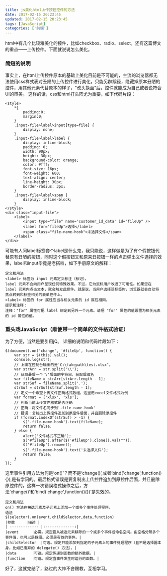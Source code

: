 ```yaml
---
title: js美化html上传按钮控件的方法
date: 2017-02-15 20:23:45
updated: 2017-02-15 20:23:45
tags: [JavaScript]
categories: ['前端']
---
```

html中有几个比较难美化的控件，比如checkbox、radio、select，还有这篇博文的重点——上传控件。下面就说说怎么美化。
<!--more-->
### 简短的说明
事实上，在html上传控件原本的基础上美化目前是不可能的，主流的浏览器都无法使用css样式表对丑陋的上传控件进行美化，只能另辟蹊径，隐藏掉原本丑陋的控件，用其他元素代替原本的样子，"改头换面"后，控件就能成为自己或者说符合UI的审美。
这样的话，css和html打头阵尤为重要，如下代码片段：
```
<style>
	*{
		padding:0;
		margin:0;
	}
	.input-file>label>input[type=file] {
	    display: none;
	}
	.input-file>label>label {
		display: inline-block;
    	padding: 0;
	    width: 90px;
	    height: 30px;
	    background-color: orange;
	    color: #fff;
	    font-size: 16px;
	    font-weight: 600;
	    text-align: center;
	    line-height: 30px;
	    border-radius: 3px;
	}
	.input-file>label>span {
	    display: inline-block;
	}
</style>
<div class="input-file">
	<label>
        <input type="file" name='customer_id_data' id="fileUp" />
        <label for="fileUp">选择</label>
        <span class="file-name-hook">未选择文件</span>
    </label>
</div>
```
可能有人问label标签套个label是什么鬼，我只能说，这样做是为了有个假按钮代替原有丑陋的按钮，同时这个假按钮又和原来丑按钮一样的点击弹出文件选择的效果，label和input毕竟是老搭档，如下手册原文的解释：
```
定义和用法
<label> 标签为 input 元素定义标注（标记）。
label 元素不会向用户呈现任何特殊效果。不过，它为鼠标用户改进了可用性。如果您在 label 元素内点击文本，就会触发此控件。就是说，当用户选择该标签时，浏览器就会自动将焦点转到和标签相关的表单控件上。
<label> 标签的 for 属性应当与相关元素的 id 属性相同。
提示和注释：
注释："for" 属性可把 label 绑定到另外一个元素。请把 "for" 属性的值设置为相关元素的 id 属性的值。
```
### 重头戏JavaScript（顺便带一个简单的文件格式验证）
为了方便，当然是要引用jQ。
详细的说明和代码片段如下：

``` 
$(document).on('change', '#fileUp', function() {
    var str = $(this).val();
    console.log(str);
    // 上面在控制台输出的是‘C:\fakepath\test.xlsx’，
    var strArr = str.split('\\');
	// 获取最后一个'\'后面的字符串，获取后缀名
    var fileName = strArr[strArr.length - 1];
    var strSuf = fileName.split('.');
    strSuf = strSuf[strSuf.length - 1];
	// 定义一个希望上传文件正确格式数组，这里用excel文件格式为例
    var format = ['xlsx', 'xls'];
    // 判断当前上传文件格式是否正确
    // 正确：将文件名同步到'.file-name-hook'
    // 错误：复制出上传控件追加到原控件后面，并且删除原控件
    if (format.indexOf(strSuf) > -1) {
        $('.file-name-hook').text(fileName);
        return false;
    } else {
        alert('文件格式不正确');
        $('#fileUp').after($('#fileUp').clone().val(""));
        $('#fileUp').remove();
        $('.file-name-hook').text('未选择文件');
        return false;
    }
});
```
这里事件引用方法为何是‘on()’？而不是‘change()’,或者‘bind('change',function(){}),是有学问的。最后格式错误是要复制出上传控件追加到原控件后面，并且删除原控件的，这样一次错误格式操作之后，方法‘change()’和‘bind('change',function(){})’是失效的。
```
定义和用法
on() 方法在被选元素及子元素上添加一个或多个事件处理程序。
语法
$(selector).on(event,childSelector,data,function)
|参数		|描述	|
| ------------- |:-------------:|
|event		|必需。规定要从被选元素移除的一个或多个事件或命名空间。由空格分隔多个事件值，也可以是数组。必须是有效的事件。|
|childSelector	|可选。规定只能添加到指定的子元素上的事件处理程序（且不是选择器本身，比如已废弃的 delegate() 方法）。|
|data		|可选。规定传递到函数的额外数据。|
|function	|可选。规定当事件发生时运行的函数。|

```

好了，这就完结了，路过的大神不吝赐教，互相学习。